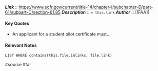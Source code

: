 ***Link***      :: https://www.ecfr.gov/current/title-14/chapter-I/subchapter-D/part-61/subpart-C/section-61.85
***Description***      :: `= this.link`
***Author*** :: [[FAA]]

#### Key Quotes
* An applicant for a student pilot certificate must...

#### Relevant Notes
```dataview
LIST WHERE contains(this.file.inlinks, file.link)
```

#source #far